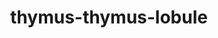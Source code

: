 ---
title: thymus-thymus-lobule
release_version: v1.2
hra_release_version:
  - v1.2
model_type: 2d-ftu
description: 'This functional tissue unit (FTU) illustration was created from anatomical structures and cell types listed in the ASCT+B Table [Thymus v1.1](https://doi.org/10.48539/HBM392.LPKF.942). Multiple histology atlases, especially Human Microscopic Anatomy (R.V. Krstić, 1994) and Histology: A Text and Atlas (Michael H. Ross, et al., 2003) were referenced. Also helpful was [(Ayran Fidan, Kaymaz, and Dagdeviren 2019)](https://doi.org/10.1007/s12565-018-0456-8).'
creators:
  - 0000-0002-3775-8574
project_leads:
  - 0000-0002-3321-6137
reviewers:
  - 0000-0002-4331-2202
  - 0000-0003-4379-8967
creation_date: 2022-05-06T00:00:00
license: CC BY 4.0
publisher:  HuBMAP 
funder:  National Institutes of Health 
award_number:  OT2OD026671 
hubmap_id:  HBM794.PKVD.274 
datatable: thymus_lobule_thymus.svg
doi: https://doi.org/10.48539/HBM794.PKVD.274
---